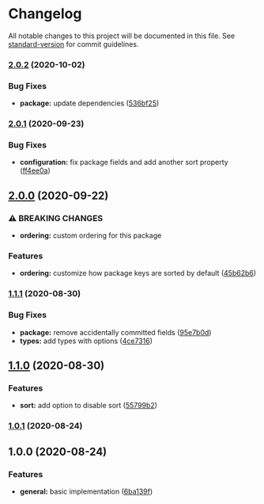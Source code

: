 # Changelog

All notable changes to this project will be documented in this file. See [standard-version](https://github.com/conventional-changelog/standard-version) for commit guidelines.

### [2.0.2](https://github.com/tobua/pakag/compare/v2.0.1...v2.0.2) (2020-10-02)


### Bug Fixes

* **package:** update dependencies ([536bf25](https://github.com/tobua/pakag/commit/536bf25577ca17ff725dc7c067d6cd5074e12d37))

### [2.0.1](https://github.com/tobua/pakag/compare/v2.0.0...v2.0.1) (2020-09-23)


### Bug Fixes

* **configuration:** fix package fields and add another sort property ([ff4ee0a](https://github.com/tobua/pakag/commit/ff4ee0a4d17a4e64a1d83bf55a31b0f1ebd57e20))

## [2.0.0](https://github.com/tobua/pakag/compare/v1.1.1...v2.0.0) (2020-09-22)


### ⚠ BREAKING CHANGES

* **ordering:** custom ordering for this package

### Features

* **ordering:** customize how package keys are sorted by default ([45b62b6](https://github.com/tobua/pakag/commit/45b62b659386bca68ae62a1debdfd6efddc77bc2))

### [1.1.1](https://github.com/tobua/pakag/compare/v1.1.0...v1.1.1) (2020-08-30)


### Bug Fixes

* **package:** remove accidentally committed fields ([95e7b0d](https://github.com/tobua/pakag/commit/95e7b0d2c980dc4d5880c3c917ce02043dd33a1e))
* **types:** add types with options ([4ce7316](https://github.com/tobua/pakag/commit/4ce7316b5ca1e832346b2d033c1c70740e5fa8db))

## [1.1.0](https://github.com/tobua/pakag/compare/v1.0.1...v1.1.0) (2020-08-30)


### Features

* **sort:** add option to disable sort ([55799b2](https://github.com/tobua/pakag/commit/55799b2976d027ff20aeaa57fbd58f8119ac0572))

### [1.0.1](https://github.com/tobua/pakag/compare/v1.0.0...v1.0.1) (2020-08-24)

## 1.0.0 (2020-08-24)


### Features

* **general:** basic implementation ([6ba139f](https://github.com/tobua/pakag/commit/6ba139f65ba0901c30dae38b89c3a2238f437717))
